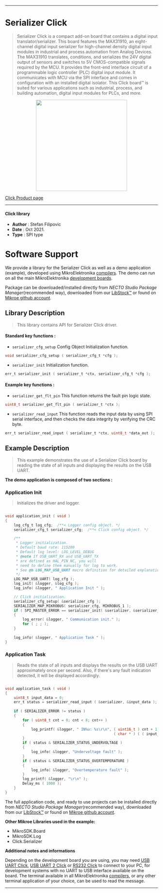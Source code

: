 
---
# Serializer Click

> Serializer Click is a compact add-on board that contains a digital input translator/serializer. This board features the MAX31910, an eight-channel digital input serializer for high-channel density digital input modules in industrial and process automation from Analog Devices. The MAX31910 translates, conditions, and serializes the 24V digital output of sensors and switches to 5V CMOS-compatible signals required by the MCU. It provides the front-end interface circuit of a programmable logic controller (PLC) digital input module. It communicates with MCU via the SPI interface and comes in configuration with an installed digital isolator. This Click board™ is suited for various applications such as industrial, process, and building automation, digital input modules for PLCs, and more.

<p align="center">
  <img src="https://download.mikroe.com/images/click_for_ide/serializer_click.png" height=300px>
</p>

[Click Product page](https://www.mikroe.com/serializer-click)

---


#### Click library

- **Author**        : Stefan Filipovic
- **Date**          : Oct 2021.
- **Type**          : SPI type


# Software Support

We provide a library for the Serializer Click
as well as a demo application (example), developed using MikroElektronika
[compilers](https://www.mikroe.com/necto-studio).
The demo can run on all the main MikroElektronika [development boards](https://www.mikroe.com/development-boards).

Package can be downloaded/installed directly from *NECTO Studio Package Manager*(recommended way), downloaded from our [LibStock&trade;](https://libstock.mikroe.com) or found on [Mikroe github account](https://github.com/MikroElektronika/mikrosdk_click_v2/tree/master/clicks).

## Library Description

> This library contains API for Serializer Click driver.

#### Standard key functions :

- `serializer_cfg_setup` Config Object Initialization function.
```c
void serializer_cfg_setup ( serializer_cfg_t *cfg );
```

- `serializer_init` Initialization function.
```c
err_t serializer_init ( serializer_t *ctx, serializer_cfg_t *cfg );
```

#### Example key functions :

- `serializer_get_flt_pin` This function returns the fault pin logic state.
```c
uint8_t serializer_get_flt_pin ( serializer_t *ctx );
```

- `serializer_read_input` This function reads the input data by using SPI serial interface, and then checks the data integrity by verifying the CRC byte.
```c
err_t serializer_read_input ( serializer_t *ctx, uint8_t *data_out );
```

## Example Description

> This example demonstrates the use of a Serializer Click board by reading the state of all inputs and displaying the results on the USB UART.

**The demo application is composed of two sections :**

### Application Init

> Initializes the driver and logger.

```c

void application_init ( void )
{
    log_cfg_t log_cfg;  /**< Logger config object. */
    serializer_cfg_t serializer_cfg;  /**< Click config object. */

    /** 
     * Logger initialization.
     * Default baud rate: 115200
     * Default log level: LOG_LEVEL_DEBUG
     * @note If USB_UART_RX and USB_UART_TX 
     * are defined as HAL_PIN_NC, you will 
     * need to define them manually for log to work. 
     * See @b LOG_MAP_USB_UART macro definition for detailed explanation.
     */
    LOG_MAP_USB_UART( log_cfg );
    log_init( &logger, &log_cfg );
    log_info( &logger, " Application Init " );

    // Click initialization.
    serializer_cfg_setup( &serializer_cfg );
    SERIALIZER_MAP_MIKROBUS( serializer_cfg, MIKROBUS_1 );
    if ( SPI_MASTER_ERROR == serializer_init( &serializer, &serializer_cfg ) )
    {
        log_error( &logger, " Communication init." );
        for ( ; ; );
    }
    
    log_info( &logger, " Application Task " );
}

```

### Application Task

> Reads the state of all inputs and displays the results on the USB UART approximately once per second. Also, if there's any fault indication detected, it will be displayed accordingly.

```c

void application_task ( void )
{
    uint8_t input_data = 0;
    err_t status = serializer_read_input ( &serializer, &input_data );
    
    if ( SERIALIZER_ERROR != status )
    {
        for ( uint8_t cnt = 0; cnt < 8; cnt++ )
        {
            log_printf( &logger, " IN%u: %s\r\n", ( uint16_t ) cnt + 1, 
                                                  ( char * ) ( ( input_data & ( 1 << cnt ) ) ? "High" : "Low" ) );
        }
        if ( status & SERIALIZER_STATUS_UNDERVOLTAGE )
        {
            log_info( &logger, "Undervoltage fault" );
        }
        if ( status & SERIALIZER_STATUS_OVERTEMPERATURE )
        {
            log_info( &logger, "Overtemperature fault" );
        }
        log_printf( &logger, "\r\n" );
        Delay_ms ( 1000 );
    }
}

```

The full application code, and ready to use projects can be installed directly from *NECTO Studio Package Manager*(recommended way), downloaded from our [LibStock&trade;](https://libstock.mikroe.com) or found on [Mikroe github account](https://github.com/MikroElektronika/mikrosdk_click_v2/tree/master/clicks).

**Other Mikroe Libraries used in the example:**

- MikroSDK.Board
- MikroSDK.Log
- Click.Serializer

**Additional notes and informations**

Depending on the development board you are using, you may need
[USB UART Click](http://shop.mikroe.com/usb-uart-click),
[USB UART 2 Click](http://shop.mikroe.com/usb-uart-2-click) or
[RS232 Click](http://shop.mikroe.com/rs232-click) to connect to your PC, for
development systems with no UART to USB interface available on the board. The
terminal available in all MikroElektronika
[compilers](http://shop.mikroe.com/compilers), or any other terminal application
of your choice, can be used to read the message.

---
